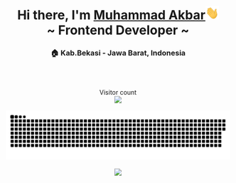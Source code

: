 <div align="center">
  <h1>Hi there, I'm <a href='https://www.instagram.com/akbar.833/'>Muhammad Akbar</a><img src="https://github.com/ABSphreak/ABSphreak/blob/master/gifs/Hi.gif" width="30px" height="30px"><br/>~ Frontend Developer ~</h1>
  <h3>🏠 Kab.Bekasi - Jawa Barat, Indonesia</h3>
</div>

<br/>
<br/>

<p align="center"> 
  Visitor count<br>
  <img src="https://profile-counter.glitch.me/Akbaroke/count.svg" />
</p>
<a href=#><img src="contributions.svg"></a>
<br/>
<br/>

<div align = "center">
  <img src = "https://github-readme-streak-stats.herokuapp.com?user=Akbaroke&theme=dark&hide_border=true" width = 400>
</div>
